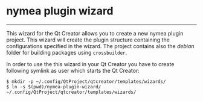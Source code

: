 # nymea plugin wizard
--------------------------------------------

This wizard for the Qt Creator allows you to create a new nymea plugin project. This wizard will create the plugin structure containing the configurations specified in the wizard. The project contains also the *debian* folder for building packages using `crossbuilder`.

In order to use the this wizard in your Qt Creator you have to create following symlink as user which starts the Qt Creator:

    $ mkdir -p ~/.config/QtProject/qtcreator/templates/wizards/
    $ ln -s $(pwd)/nymea-plugin-wizard/ ~/.config/QtProject/qtcreator/templates/wizards/


